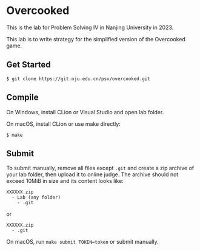 # Overcooked

This is the lab for Problem Solving Ⅳ in Nanjing University in 2023.

This lab is to write strategy for the simplified version of the Overcooked game.

## Get Started

```shell
$ git clone https://git.nju.edu.cn/psv/overcooked.git
```

## Compile

On Windows, install CLion or Visual Studio and open lab folder.

On macOS, install CLion or use make directly:

```shell
$ make
```

## Submit

To submit manually, remove all files except `.git` and create a zip archive of your lab folder, then upload it to online judge. The archive should not exceed 10MiB in size and its content looks like:

```
XXXXXX.zip
  - Lab (any folder)
    - .git
```

or

```
XXXXXX.zip
  - .git
```

On macOS, run `make submit TOKEN=token` or submit manually.